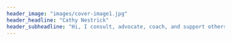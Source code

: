 ```yaml
---
header_image: "images/cover-image1.jpg"
header_headline: "Cathy Nestrick"
header_subheadline: "Hi, I consult, advocate, coach, and support others."
---
```

